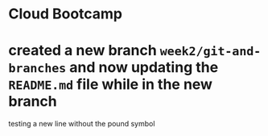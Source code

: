 # Cloud Bootcamp

# created a new branch `week2/git-and-branches` and now updating the `README.md` file while in the new branch

testing a new line without the pound symbol

